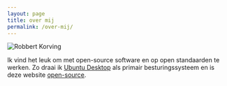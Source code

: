 ```yaml
---
layout: page
title: over mij
permalink: /over-mij/
---
```


![Robbert Korving](http://www.gravatar.com/avatar/aeafc56732e71e102cf58a68e08cd3fc)

Ik vind het leuk om met open-source software en op open standaarden te werken.
Zo draai ik [Ubuntu Desktop](http://www.ubuntu.com/desktop) als primair
besturingssysteem en is deze website
[open-source](https://github.com/robkorv/robkorv-web).
